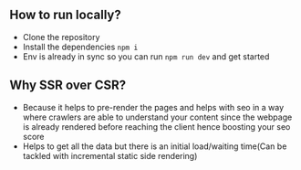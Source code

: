 ## How to run locally?

- Clone the repository
- Install the dependencies `npm i`
- Env is already in sync so you can run `npm run dev` and get started


## Why SSR over CSR?

- Because it helps to pre-render the pages and helps with seo in a way where crawlers are able to understand your content since the webpage is already rendered before reaching the client hence boosting your seo score
- Helps to get all the data but there is an initial load/waiting time(Can be tackled with incremental static side rendering)
